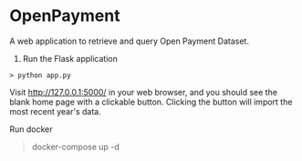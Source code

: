 # OpenPayment
A web application to retrieve and query Open Payment Dataset.

1. Run the Flask application
```
> python app.py
```
Visit http://127.0.0.1:5000/ in your web browser, and you should see the blank home page with a clickable button. Clicking the button will import the most recent year's data.

Run docker
> docker-compose up -d
